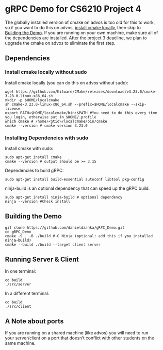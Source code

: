 # gRPC Demo for CS6210 Project 4

The globally installed version of cmake on advos is too old for this to work, so if you want to do this on advos, [install cmake locally](#install-cmake-locally-without-sudo), then skip to [Building the Demo](#building-the-demo). If you are running on your own machine, make sure all of the dependencies are installed. After the project 3 deadline, we plan to upgrade the cmake on advos to eliminate the first step.

## Dependencies
### Install cmake locally without sudo
Install cmake locally (you can do this on advos without sudo):
```shell
wget https://github.com/Kitware/CMake/releases/download/v3.23.0/cmake-3.23.0-linux-x86_64.sh
mkdir -p $HOME/localcmake 
sh cmake-3.23.0-linux-x86_64.sh --prefix=$HOME/localcmake --skip-license 
export PATH=$HOME/localcmake/bin:$PATH #You need to do this every time you login, otherwise put in $HOME/.profile 
which cmake # /home/<gtid>/localcmake/bin/cmake
cmake --version # cmake version 3.23.0
```

### Installing Dependencies with sudo

Install cmake with sudo:
```shell
sudo apt-get install cmake
cmake --version # output should be >= 3.15
```

Dependencies to build gRPC:
```shell
sudo apt-get install build-essential autoconf libtool pkg-config
```

ninja-build is an optional dependency that can speed up the gRPC build.
```shell
sudo apt-get install ninja-build # optional dependency
ninja --version #Check install
```

## Building the Demo
```shell
git clone https://github.com/danieldzahka/gRPC_Demo.git
cd gRPC_Demo
cmake -S . -B ./build #-G Ninja (optional: add this if you installed ninja-build)
cmake --build ./build --target client server
```

## Running Server & Client

In one terminal:
```shell
cd build
./src/server
```

In a different terminal:
```shell
cd build
./src/client
```

## A Note about ports
If you are running on a shared machine (like advos) you will need to run your server/client on a port that doesn't conflict with other students on the same machine.